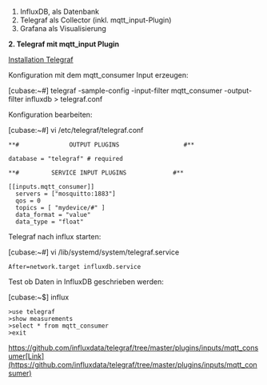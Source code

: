 1.  InfluxDB, als Datenbank
2.  Telegraf als Collector (inkl. mqtt_input-Plugin)
3.  Grafana als Visualisierung

**2. Telegraf mit mqtt_input Plugin**

[Installation Telegraf](https://docs.influxdata.com/telegraf/v1.9/introduction/installation/)



Konfiguration mit dem mqtt_consumer Input erzeugen:


[cubase:~#] telegraf -sample-config -input-filter mqtt_consumer -output-filter influxdb > telegraf.conf

Konfiguration bearbeiten:

[cubase:~#] vi /etc/telegraf/telegraf.conf



```
**#              OUTPUT PLUGINS                  #**

database = "telegraf" # required 

**#         SERVICE INPUT PLUGINS             #**

[[inputs.mqtt_consumer]]
  servers = ["mosquitto:1883"]
  qos = 0
  topics = [ "mydevice/#" ]
  data_format = "value"
  data_type = "float"
```




Telegraf nach influx starten:

[cubase:~#] vi /lib/systemd/system/telegraf.service


```
After=network.target influxdb.service
```



Test ob Daten in InfluxDB geschrieben werden:


[cubase:~$] influx
```
>use telegraf
>show measurements
>select * from mqtt_consumer
>exit
```



https://github.com/influxdata/telegraf/tree/master/plugins/inputs/mqtt_consumer[Link](https://github.com/influxdata/telegraf/tree/master/plugins/inputs/mqtt_consumer)
